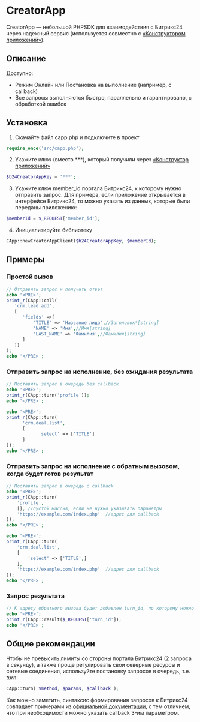 # CreatorApp

CreatorApp — небольшой PHPSDK для взаимодействия с Битрикс24 через надежный сервис (используется совместно с <a href="https://www.bitrix24.ru/apps/app/tunepage.app_creator/" target="_blank">«Конструктором приложений»</a>).


## Описание
Доступно:
<ul>
<li>Режим Онлайн или Постановка на выполнение (например, с callback)</li>
<li>Все запросы выполняются быстро, параллельно и гарантировано, с обработкой ошибок</li>
</ul>


## Установка

1. Cкачайте файл capp.php и подключите в проект
```php
require_once('src/capp.php');
```

2. Укажите ключ (вместо ***), который получили через <a href="https://www.bitrix24.ru/apps/app/tunepage.app_creator/" target="_blank">«Конструктор приложений»</a>
```php
$b24CreatorAppKey = '***';
```

3. Укажите ключ member_id портала Битрикс24, к которому нужно отправить запрос. Для примера, если приложение открывается в интерфейсе Битрикс24, то можно указать из данных, которые были переданы приложению:
```php
$memberId = $_REQUEST['member_id'];
```

4. Инициализируйте библиотеку
```php
CApp::newCreatorAppClient($b24CreatorAppKey, $memberId);
```


## Примеры 

### Простой вызов

```php
// Отправить запрос и получить ответ
echo '<PRE>';
print_r(CApp::call(
   'crm.lead.add',
   [
      'fields' =>[
          'TITLE' => 'Название лида',//Заголовок*[string]
          'NAME' => 'Имя',//Имя[string]
          'LAST_NAME' => 'Фамилия',//Фамилия[string]
      ]
   ])
);
echo '</PRE>';
```

### Отправить запрос на исполнение, без ожидания результата
```php
// Поставить запрос в очередь без callback
echo '<PRE>';
print_r(CApp::turn('profile'));
echo '</PRE>';

echo '<PRE>';
print_r(CApp::turn(
      'crm.deal.list', 
      [
            'select' => ['TITLE']
      ]
));
echo '</PRE>';
```


### Отправить запрос на исполнение с обратным вызовом, когда будет готов результат 
```php
// Поставить запрос в очередь c callback
echo '<PRE>';
print_r(CApp::turn(
    'profile', 
    [], //пустой массив, если не нужно указывать параметры
    'https://example.com/index.php'  //адрес для callback
));
echo '</PRE>';

echo '<PRE>';
print_r(CApp::turn(
    'crm.deal.list', 
    [
        'select' => ['TITLE',]
    ],
    'https://example.com/index.php'  //адрес для callback
));
echo '</PRE>';
```

### Запрос результата
```php
// К адресу обратного вызова будет добавлен turn_id, по которому можно получить готовый результат
echo '<PRE>';
print_r(CApp::result($_REQUEST['turn_id']);
echo '</PRE>';
```



## Общие рекомендации

Чтобы не превысить лимиты со стороны портала Битрикс24 (2 запроса в секунду), а также проще регулировать свои северные ресурсы и сетевые соединения, используйте постановку запросов в очередь, т.е. <i>turn</i>:
```php
CApp::turn( $method, $params, $callback );
```

Как можно заметить, синтаксис формирования запросов к Битрикс24 совпадает примерами из [официальной документации](https://dev.1c-bitrix.ru/rest_help/), с тем отличием, что при необходимости можно указать callback 3-им параметром.
